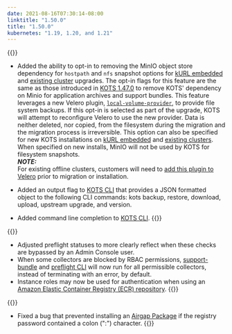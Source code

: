 ```yaml
---
date: 2021-08-16T07:30:14-08:00
linktitle: "1.50.0"
title: "1.50.0"
kubernetes: "1.19, 1.20, and 1.21"
---
```


{{<features>}}
* Added the ability to opt-in to removing the MinIO object store dependency for `hostpath` and `nfs` snapshot options for [kURL embedded](https://kurl.sh/docs/add-ons/kots#advanced-install-options) and [existing cluster](/kots-cli/admin-console/upgrade/) upgrades. The opt-in flags for this feature are the same as those introduced in [KOTS 1.47.0](/release-notes/#1470) to remove KOTS' dependency on Minio for application archives and support bundles. This feature leverages a new Velero plugin, [`local-volume-provider`](https://github.com/replicatedhq/local-volume-provider), to provide file system backups. If this opt-in is selected as part of the upgrade, KOTS will attempt to reconfigure Velero to use the new provider. Data is neither deleted, nor copied, from the filesystem during the migration and  the migration process is irreversible. This option can also be specified for new KOTS installations on [kURL embedded](https://kurl.sh/docs/add-ons/kots#advanced-install-options) and [existing clusters](/kots-cli/install/). When specified on new installs, MinIO will not be used by KOTS for filesystem snapshots.  
_**NOTE:**_  
For existing offline clusters, customers will need to [add this plugin to Velero](https://github.com/replicatedhq/local-volume-provider) prior to migration or installation.
 
* Added an output flag to [KOTS CLI](/kots-cli/getting-started/) that provides a JSON formatted object to the following CLI commands: kots backup, restore, download, upload, upstream upgrade, and version.
 
 * Added command line completion to [KOTS CLI](/kots-cli/getting-started/).
{{</features>}}

{{<changes>}}
 * Adjusted preflight statuses to more clearly reflect when these checks are bypassed by an Admin Console user.
 * When some collectors are blocked by RBAC permissions, [support-bundle](/kotsadm/troubleshooting/support-bundle/) and [preflight CLI](https://troubleshoot.sh/docs/#example-preflight-check) will now run for all permissible collectors, instead of terminating with an error,  by default.
 * Instance roles may now be used for authentication when using an [Amazon Elastic Container Registry (ECR) repository](/kotsadm/registries/self-hosted-registry/#docker-registry).
{{</changes>}}

{{<fixes>}}
 * Fixed a bug that prevented installing an [Airgap Package](/kotsadm/installing/airgap-packages/) if the registry password contained a colon (":") character.
{{</fixes>}}
